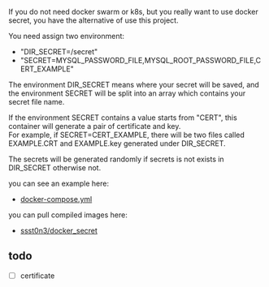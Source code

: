 If you do not need docker swarm or k8s, but you really want to use docker secret, you have the alternative of use this project. 

You need assign two environment:
- "DIR_SECRET=/secret"
- "SECRET=MYSQL_PASSWORD_FILE,MYSQL_ROOT_PASSWORD_FILE,CERT_EXAMPLE"

The environment DIR_SECRET means where your secret will be saved, 
and the environment SECRET will be split into an array which contains your secret file name. 

If the environment SECRET contains a value starts from "CERT", this container will generate a pair of certificate and key.  
For example, if SECRET=CERT_EXAMPLE, there will be two files called EXAMPLE.CRT and EXAMPLE.key generated under DIR_SECRET.

The secrets will be generated randomly if secrets is not exists in DIR_SECRET otherwise not.

you can see an example here:
* [docker-compose.yml](https://github.com/ssst0n3/docker_secret/blob/master/docker-compose.yml)

you can pull compiled images here: 
* [ssst0n3/docker_secret](https://hub.docker.com/repository/docker/ssst0n3/docker_secret/general)

## todo
- [ ] certificate